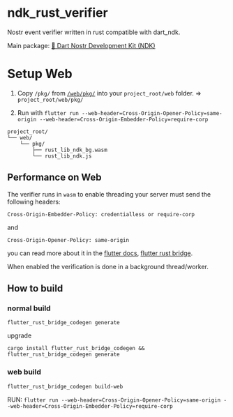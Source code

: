# ndk_rust_verifier

Nostr event verifier written in rust compatible with dart_ndk.

Main package: [🔗 Dart Nostr Development Kit (NDK)](https://pub.dev/packages/ndk)

# Setup Web

1. Copy `/pkg/` from [`/web/pkg/`](https://github.com/relaystr/ndk/tree/master/packages/rust_verifier/web) into your `project_root/web` folder. => `project_root/web/pkg/`

2. Run with `flutter run --web-header=Cross-Origin-Opener-Policy=same-origin --web-header=Cross-Origin-Embedder-Policy=require-corp`

```text
project_root/
└── web/
    └── pkg/
        ├── rust_lib_ndk_bg.wasm
        └── rust_lib_ndk.js
```

## Performance on Web

The verifier runs in `wasm` to enable threading your server must send the following headers:

```shell
Cross-Origin-Embedder-Policy: credentialless or require-corp
```

and

```shell
Cross-Origin-Opener-Policy: same-origin
```

you can read more about it in the [flutter docs](https://docs.flutter.dev/platform-integration/web/wasm#serve-the-built-output-with-an-http-server), [flutter rust bridge](https://cjycode.com/flutter_rust_bridge/manual/miscellaneous/web-cross-origin).

When enabled the verification is done in a background thread/worker.

## How to build

### normal build

```shell
flutter_rust_bridge_codegen generate
```

upgrade

```shell
cargo install flutter_rust_bridge_codegen && flutter_rust_bridge_codegen generate
```

### web build

```shell
flutter_rust_bridge_codegen build-web
```

RUN: `flutter run --web-header=Cross-Origin-Opener-Policy=same-origin --web-header=Cross-Origin-Embedder-Policy=require-corp`
